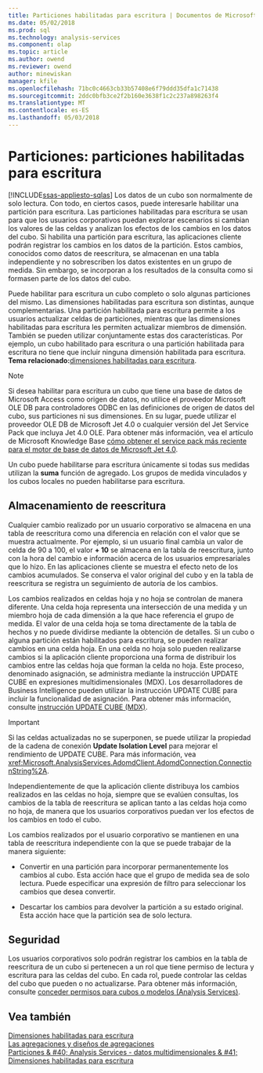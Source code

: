 ```yaml
---
title: Particiones habilitadas para escritura | Documentos de Microsoft
ms.date: 05/02/2018
ms.prod: sql
ms.technology: analysis-services
ms.component: olap
ms.topic: article
ms.author: owend
ms.reviewer: owend
author: minewiskan
manager: kfile
ms.openlocfilehash: 71bc0c4663cb33b57408e6f79ddd35dfa1c71438
ms.sourcegitcommit: 2ddc0bfb3ce2f2b160e3638f1c2c237a898263f4
ms.translationtype: MT
ms.contentlocale: es-ES
ms.lasthandoff: 05/03/2018
---
```

# <a name="partitions---write-enabled-partitions"></a>Particiones: particiones habilitadas para escritura
[!INCLUDE[ssas-appliesto-sqlas](../../includes/ssas-appliesto-sqlas.md)]
  Los datos de un cubo son normalmente de solo lectura. Con todo, en ciertos casos, puede interesarle habilitar una partición para escritura. Las particiones habilitadas para escritura se usan para que los usuarios corporativos puedan explorar escenarios si cambian los valores de las celdas y analizan los efectos de los cambios en los datos del cubo. Si habilita una partición para escritura, las aplicaciones cliente podrán registrar los cambios en los datos de la partición. Estos cambios, conocidos como datos de reescritura, se almacenan en una tabla independiente y no sobrescriben los datos existentes en un grupo de medida. Sin embargo, se incorporan a los resultados de la consulta como si formasen parte de los datos del cubo.  
  
 Puede habilitar para escritura un cubo completo o solo algunas particiones del mismo. Las dimensiones habilitadas para escritura son distintas, aunque complementarias. Una partición habilitada para escritura permite a los usuarios actualizar celdas de particiones, mientras que las dimensiones habilitadas para escritura les permiten actualizar miembros de dimensión. También se pueden utilizar conjuntamente estas dos características. Por ejemplo, un cubo habilitado para escritura o una partición habilitada para escritura no tiene que incluir ninguna dimensión habilitada para escritura. **Tema relacionado:**[dimensiones habilitadas para escritura](../../analysis-services/multidimensional-models-olap-logical-dimension-objects/write-enabled-dimensions.md).  
  
> [!NOTE]  
>  Si desea habilitar para escritura un cubo que tiene una base de datos de Microsoft Access como origen de datos, no utilice el proveedor Microsoft OLE DB para controladores ODBC en las definiciones de origen de datos del cubo, sus particiones ni sus dimensiones. En su lugar, puede utilizar el proveedor OLE DB de Microsoft Jet 4.0 o cualquier versión del Jet Service Pack que incluya Jet 4.0 OLE. Para obtener más información, vea el artículo de Microsoft Knowledge Base [cómo obtener el service pack más reciente para el motor de base de datos de Microsoft Jet 4.0](http://support.microsoft.com/?kbid=239114).  
  
 Un cubo puede habilitarse para escritura únicamente si todas sus medidas utilizan la **suma** función de agregado. Los grupos de medida vinculados y los cubos locales no pueden habilitarse para escritura.  
  
## <a name="writeback-storage"></a>Almacenamiento de reescritura  
 Cualquier cambio realizado por un usuario corporativo se almacena en una tabla de reescritura como una diferencia en relación con el valor que se muestra actualmente. Por ejemplo, si un usuario final cambia un valor de celda de 90 a 100, el valor **+ 10** se almacena en la tabla de reescritura, junto con la hora del cambio e información acerca de los usuarios empresariales que lo hizo. En las aplicaciones cliente se muestra el efecto neto de los cambios acumulados. Se conserva el valor original del cubo y en la tabla de reescritura se registra un seguimiento de autoría de los cambios.  
  
 Los cambios realizados en celdas hoja y no hoja se controlan de manera diferente. Una celda hoja representa una intersección de una medida y un miembro hoja de cada dimensión a la que hace referencia el grupo de medida. El valor de una celda hoja se toma directamente de la tabla de hechos y no puede dividirse mediante la obtención de detalles. Si un cubo o alguna partición están habilitados para escritura, se pueden realizar cambios en una celda hoja. En una celda no hoja solo pueden realizarse cambios si la aplicación cliente proporciona una forma de distribuir los cambios entre las celdas hoja que forman la celda no hoja. Este proceso, denominado asignación, se administra mediante la instrucción UPDATE CUBE en expresiones multidimensionales (MDX). Los desarrolladores de Business Intelligence pueden utilizar la instrucción UPDATE CUBE para incluir la funcionalidad de asignación. Para obtener más información, consulte [instrucción UPDATE CUBE &#40;MDX&#41;](../../mdx/mdx-data-manipulation-update-cube.md).  
  
> [!IMPORTANT]  
>  Si las celdas actualizadas no se superponen, se puede utilizar la propiedad de la cadena de conexión **Update Isolation Level** para mejorar el rendimiento de UPDATE CUBE. Para más información, vea <xref:Microsoft.AnalysisServices.AdomdClient.AdomdConnection.ConnectionString%2A>.  
  
 Independientemente de que la aplicación cliente distribuya los cambios realizados en las celdas no hoja, siempre que se evalúen consultas, los cambios de la tabla de reescritura se aplican tanto a las celdas hoja como no hoja, de manera que los usuarios corporativos puedan ver los efectos de los cambios en todo el cubo.  
  
 Los cambios realizados por el usuario corporativo se mantienen en una tabla de reescritura independiente con la que se puede trabajar de la manera siguiente:  
  
-   Convertir en una partición para incorporar permanentemente los cambios al cubo. Esta acción hace que el grupo de medida sea de solo lectura. Puede especificar una expresión de filtro para seleccionar los cambios que desea convertir.  
  
-   Descartar los cambios para devolver la partición a su estado original. Esta acción hace que la partición sea de solo lectura.  
  
## <a name="security"></a>Seguridad  
 Los usuarios corporativos solo podrán registrar los cambios en la tabla de reescritura de un cubo si pertenecen a un rol que tiene permiso de lectura y escritura para las celdas del cubo. En cada rol, puede controlar las celdas del cubo que pueden o no actualizarse. Para obtener más información, consulte [conceder permisos para cubos o modelos &#40;Analysis Services&#41;](../../analysis-services/multidimensional-models/grant-cube-or-model-permissions-analysis-services.md).  
  
## <a name="see-also"></a>Vea también  
 [Dimensiones habilitadas para escritura](../../analysis-services/multidimensional-models-olap-logical-dimension-objects/write-enabled-dimensions.md)   
 [Las agregaciones y diseños de agregaciones](../../analysis-services/multidimensional-models-olap-logical-cube-objects/aggregations-and-aggregation-designs.md)   
 [Particiones & #40; Analysis Services - datos multidimensionales & #41;](../../analysis-services/multidimensional-models-olap-logical-cube-objects/partitions-analysis-services-multidimensional-data.md)   
 [Dimensiones habilitadas para escritura](../../analysis-services/multidimensional-models-olap-logical-dimension-objects/write-enabled-dimensions.md)  
  
  
